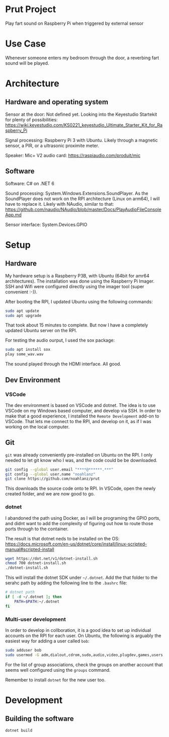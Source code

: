 # Prut Project

Play fart sound on Raspberry Pi when triggered by external sensor

# Use Case

Whenever someone enters my bedroom through the door, a reverbing fart sound will be played.

# Architecture

## Hardware and operating system

Sensor at the door: Not defined yet. Looking into the Keyestudio Startekit for plenty of possibilities: https://wiki.keyestudio.com/KS0221_keyestudio_Ultimate_Starter_Kit_for_Raspberry_Pi

Signal processing: Raspberry Pi 3 with Ubuntu. Likely through a magnetic sensor, a PIR, or a ultrasonic proximite meter.

Speaker: Mic+ V2 audio card: https://raspiaudio.com/produit/mic

## Software

Software: C# on .NET 6

Sound processing: System.Windows.Extensions.SoundPlayer. As the SoundPlayer does not work on the RPI architecture (Linux on arm64), I will have to replace it. Likely with NAudio, similar to that: https://github.com/naudio/NAudio/blob/master/Docs/PlayAudioFileConsoleApp.md

Sensor interface: System.Devices.GPIO

# Setup

## Hardware

My hardware setup is a Raspberry P3B, with Ubuntu (64bit for amr64 architectures). The installation was done using the Raspberry Pi Imager. SSH and Wifi were configured directly using the imager tool (super convenient :-)).

After booting the RPI, I updated Ubuntu using the following commands:

```bash
sudo apt update
sudo apt upgrade
```

That took about 15 minutes to complete. But now I have a completely updated Ubuntu server on the RPI.

For testing the audio ourput, I used the sox package:

```bash
sudo apt install sox
play some_wav.wav
```

The sound played through the HDMI interface. All good.


## Dev Environment

### VSCode

The dev environment is based on VSCode and dotnet. The idea is to use VSCode on my Windows based computer, and develop via SSH. In order to make that a good experience, I installed the `Remote Development` add-on to VSCode. That lets me connect to the RPI, and develop on it, as if I was working on the local computer.

## Git

`git` was already conveniently pre-installed on Ubuntu on the RPI. I only needed to let git know who I was, and the code could be be downloaded. 

```bash
git config --global user.email "****@******.***"
git config --global user.name "noahlanz"
git clone https://github.com/noahlanz/prut
```

This downloads the source code onto te RPI. In VSCode, open the newly created folder, and we are now good to go.

### dotnet

I abandoned the path using Docker, as I will be programing the GPIO ports, and didnt want to add the complexity of figuring out how to route those ports through to the container. 

The result is that dotnet neds to be installed on the OS: https://docs.microsoft.com/en-us/dotnet/core/install/linux-scripted-manual#scripted-install

```bash
wget https://dot.net/v1/dotnet-install.sh
chmod 700 dotnet-install.sh
./dotnet-install.sh
```

This will install the dotnet SDK under `~/.dotnet`. Add the that folder to the serahc path by adding the following line to the `.bashrc` file:

```bash
# dotnet path
if [ -d ~/.dotnet ]; then
    PATH=$PATH:~/.dotnet
fi
```

### Multi-user development

In order to develop in collboration, it is a good idea to set up individual accounts on the RPI for each user. On Ubuntu, the following is arguably the easiest way for adding a user called `bob`:

```bash
sudo adduser bob
sudo usermod -G adm,dialout,cdrom,sudo,audio,video,plugdev,games,users,input,render,netdev,gpio,spi,i2c bob
```

For the list of group associations, check the groups on another account that seems well configured using the `groups` command.

Remember to install `dotnet` for the new user too.

# Development

## Building the software

`dotnet build`

